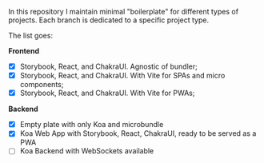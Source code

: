 

In this repository I maintain minimal "boilerplate" for different types of projects. Each branch is dedicated to a specific project type.

The list goes:

**Frontend**
 - [X] Storybook, React, and ChakraUI. Agnostic of bundler;
 - [X] Storybook, React, and ChakraUI. With Vite for SPAs and micro components;
 - [X] Storybook, React, and ChakraUI. With Vite for PWAs;

**Backend**
 - [X] Empty plate with only Koa and microbundle
 - [X] Koa Web App with Storybook, React, ChakraUI, ready to be served as a PWA
 - [ ] Koa Backend with WebSockets available

